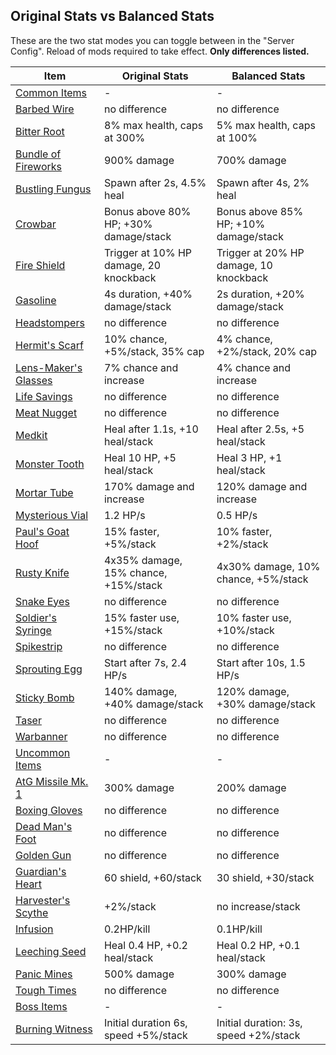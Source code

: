 ## Original Stats vs Balanced Stats

These are the two stat modes you can toggle between in the "Server Config". Reload of mods required to take effect.
**Only differences listed.** 

| Item | Original Stats | Balanced Stats |
|-|-|-|
| [Common Items](#commonitems)<a name="commonitems"></a>|-|-|
| [Barbed Wire](#barbedwire)<a name="barbedwire"></a> | no difference | no difference |
| [Bitter Root](#bitterroot)<a name="bitterroot"></a> | 8% max health, caps at 300% | 5% max health, caps at 100% |
| [Bundle of Fireworks](#bundleoffireworks)<a name="bundleoffireworks"></a> | 900% damage | 700% damage |
| [Bustling Fungus](#bustlingfungus)<a name="bustlingfungus"></a> | Spawn after 2s, 4.5% heal | Spawn after 4s, 2% heal |
| [Crowbar](#crowbar)<a name="crowbar"></a> | Bonus above 80% HP; +30% damage/stack | Bonus above 85% HP;  +10% damage/stack |
| [Fire Shield](#fireshield)<a name="fireshield"></a> | Trigger at 10% HP damage, 20 knockback | Trigger at 20% HP damage, 10 knockback |
| [Gasoline](#gasoline)<a name="gasoline"></a> | 4s duration, +40% damage/stack | 2s duration, +20% damage/stack |
| [Headstompers](#headstompers)<a name="headstompers"></a> | no difference | no difference |
| [Hermit's Scarf](#hermitsscarf)<a name="hermitsscarf"></a> | 10% chance, +5%/stack, 35% cap | 4% chance, +2%/stack, 20% cap |
| [Lens-Maker's Glasses](#lensmakersglasses)<a name="lensmakersglasses"></a> | 7% chance and increase | 4% chance and increase |
| [Life Savings](#lifesavings)<a name="lifesavings"></a> | no difference | no difference |
| [Meat Nugget](#meatnugget)<a name="meatnugget"></a> | no difference | no difference |
| [Medkit](#medkit)<a name="medkit"></a> | Heal after 1.1s, +10 heal/stack | Heal after 2.5s, +5 heal/stack |
| [Monster Tooth](#monstertooth)<a name="monstertooth"></a> | Heal 10 HP, +5 heal/stack | Heal 3 HP, +1 heal/stack |
| [Mortar Tube](#mortartube)<a name="mortartube"></a> | 170% damage and increase | 120% damage and increase |
| [Mysterious Vial](#mysteriousvial)<a name="mysteriousvial"></a> | 1.2 HP/s | 0.5 HP/s |
| [Paul's Goat Hoof](#paulsgoathoof)<a name="paulsgoathoof"></a> | 15% faster, +5%/stack | 10% faster, +2%/stack |
| [Rusty Knife](#rustyknife)<a name="rustyknife"></a> | 4x35% damage, 15% chance, +15%/stack | 4x30% damage, 10% chance, +5%/stack |
| [Snake Eyes](#snakeeyes)<a name="snakeeyes"></a> | no difference | no difference |
| [Soldier's Syringe](#soldierssyringe)<a name="soldierssyringe"></a> | 15% faster use, +15%/stack | 10% faster use, +10%/stack |
| [Spikestrip](#spikestrip)<a name="spikestrip"></a> | no difference | no difference |
| [Sprouting Egg](#sproutingegg)<a name="sproutingegg"></a> | Start after 7s, 2.4 HP/s | Start after 10s, 1.5 HP/s |
| [Sticky Bomb](#stickybomb)<a name="stickybomb"></a> | 140% damage, +40% damage/stack | 120% damage, +30% damage/stack |
| [Taser](#taser)<a name="taser"></a> | no difference | no difference |
| [Warbanner](#warbanner)<a name="warbanner"></a> | no difference | no difference |
| [Uncommon Items](#uncommonitems)<a name="uncommonitems"></a> | - | - |
| [AtG Missile Mk. 1](#atgmissilemk1)<a name="atgmissilemk1"></a> | 300% damage | 200% damage |
| [Boxing Gloves](#boxinggloves)<a name="boxinggloves"></a> | no difference | no difference |
| [Dead Man's Foot](#deadmansfoot)<a name="deadmansfoot"></a> | no difference | no difference |
| [Golden Gun](#goldengun)<a name="goldengun"></a> | no difference | no difference |
| [Guardian's Heart](#guardiansheart)<a name="guardiansheart"></a> | 60 shield, +60/stack | 30 shield, +30/stack |
| [Harvester's Scythe](#harvestersscythe)<a name="harvestersscythe"></a> | +2%/stack | no increase/stack |
| [Infusion](#infusion)<a name="infusion"></a> | 0.2HP/kill | 0.1HP/kill |
| [Leeching Seed](#leechingseed)<a name="leechingseed"></a> | Heal 0.4 HP, +0.2 heal/stack | Heal 0.2 HP, +0.1 heal/stack |
| [Panic Mines](#panicmines)<a name="panicmines"></a> | 500% damage | 300% damage |
| [Tough Times](#toughtimes)<a name="toughtimes"></a> | no difference | no difference |
| [Boss Items](#bossitems)<a name="bossitems"></a> | - | - |
| [Burning Witness](#burningwitness)<a name="burningwitness"></a> | Initial duration 6s, speed +5%/stack | Initial duration: 3s, speed +2%/stack |
